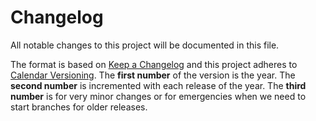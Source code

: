 <!--
Please don't add changelog entries here. This changelog is managed by towncrier and is compiled at release time. Edits to existing changelog entries associated with already released versions are okay.

See https://github.com/python-attrs/attrs/blob/main/.github/CONTRIBUTING.md#changelog for details.
-->

# Changelog

All notable changes to this project will be documented in this file.

The format is based on [Keep a Changelog](https://keepachangelog.com/en/1.1.0/) and this project adheres to [Calendar Versioning](https://calver.org/). The **first number** of the version is the year. The **second number** is incremented with each release of the year. The **third number** is for very minor changes or for emergencies when we need to start branches for older releases.

<!-- towncrier release notes start -->

